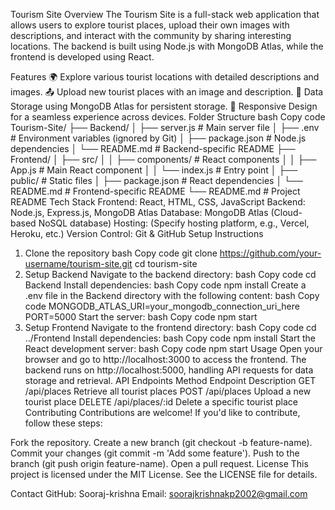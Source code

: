 Tourism Site
Overview
The Tourism Site is a full-stack web application that allows users to explore tourist places, upload their own images with descriptions, and interact with the community by sharing interesting locations. The backend is built using Node.js with MongoDB Atlas, while the frontend is developed using React.

Features
🌍 Explore various tourist locations with detailed descriptions and images.
📤 Upload new tourist places with an image and description.
💾 Data Storage using MongoDB Atlas for persistent storage.
🔄 Responsive Design for a seamless experience across devices.
Folder Structure
bash
Copy code
Tourism-Site/
├── Backend/
│   ├── server.js           # Main server file
│   ├── .env                # Environment variables (ignored by Git)
│   ├── package.json        # Node.js dependencies
│   └── README.md           # Backend-specific README
├── Frontend/
│   ├── src/
│   │   ├── components/     # React components
│   │   ├── App.js          # Main React component
│   │   └── index.js        # Entry point
│   ├── public/             # Static files
│   ├── package.json        # React dependencies
│   └── README.md           # Frontend-specific README
└── README.md               # Project README
Tech Stack
Frontend: React, HTML, CSS, JavaScript
Backend: Node.js, Express.js, MongoDB Atlas
Database: MongoDB Atlas (Cloud-based NoSQL database)
Hosting: (Specify hosting platform, e.g., Vercel, Heroku, etc.)
Version Control: Git & GitHub
Setup Instructions
1. Clone the repository
bash
Copy code
git clone https://github.com/your-username/tourism-site.git
cd tourism-site
2. Setup Backend
Navigate to the backend directory:
bash
Copy code
cd Backend
Install dependencies:
bash
Copy code
npm install
Create a .env file in the Backend directory with the following content:
bash
Copy code
MONGODB_ATLAS_URI=your_mongodb_connection_uri_here
PORT=5000
Start the server:
bash
Copy code
npm start
3. Setup Frontend
Navigate to the frontend directory:
bash
Copy code
cd ../Frontend
Install dependencies:
bash
Copy code
npm install
Start the React development server:
bash
Copy code
npm start
Usage
Open your browser and go to http://localhost:3000 to access the frontend.
The backend runs on http://localhost:5000, handling API requests for data storage and retrieval.
API Endpoints
Method	Endpoint	Description
GET	/api/places	Retrieve all tourist places
POST	/api/places	Upload a new tourist place
DELETE	/api/places/:id	Delete a specific tourist place
Contributing
Contributions are welcome! If you'd like to contribute, follow these steps:

Fork the repository.
Create a new branch (git checkout -b feature-name).
Commit your changes (git commit -m 'Add some feature').
Push to the branch (git push origin feature-name).
Open a pull request.
License
This project is licensed under the MIT License. See the LICENSE file for details.

Contact
GitHub: Sooraj-krishna
Email: soorajkrishnakp2002@gmail.com
